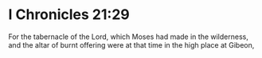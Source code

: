 # I Chronicles 21:29

For the tabernacle of the Lord, which Moses had made in the wilderness, and the altar of burnt offering were at that time in the high place at Gibeon,

